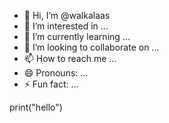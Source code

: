 - 👋 Hi, I’m @walkalaas
- 👀 I’m interested in ...
- 🌱 I’m currently learning ...
- 💞️ I’m looking to collaborate on ...
- 📫 How to reach me ...
- 😄 Pronouns: ...
- ⚡ Fun fact: ...

<!---
walkalaas/walkalaas is a ✨ special ✨ repository because its `README.md` (this file) appears on your GitHub profile.
You can click the Preview link to take a look at your changes.
--->




print("hello")



